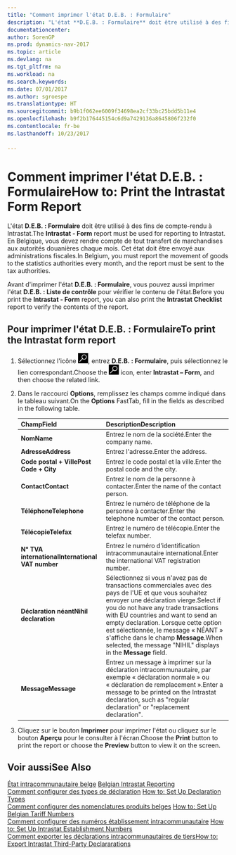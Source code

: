 ```yaml
---
title: "Comment imprimer l'état D.E.B. : Formulaire"
description: "L'état **D.E.B. : Formulaire** doit être utilisé à des fins de compte-rendu à Intrastat. En Belgique, vous devez rendre compte de tout transfert de marchandises aux autorités douanières chaque mois. Cet état doit être envoyé aux administrations fiscales."
documentationcenter: 
author: SorenGP
ms.prod: dynamics-nav-2017
ms.topic: article
ms.devlang: na
ms.tgt_pltfrm: na
ms.workload: na
ms.search.keywords: 
ms.date: 07/01/2017
ms.author: sgroespe
ms.translationtype: HT
ms.sourcegitcommit: b9b1f062ee6009f34698ea2cf33bc25bdd5b11e4
ms.openlocfilehash: b9f2b176445154c6d9a7429136a8645806f232f0
ms.contentlocale: fr-be
ms.lasthandoff: 10/23/2017

---
```

# <a name="how-to-print-the-intrastat-form-report"></a><span data-ttu-id="ed3dd-104">Comment imprimer l'état D.E.B. : Formulaire</span><span class="sxs-lookup"><span data-stu-id="ed3dd-104">How to: Print the Intrastat Form Report</span></span>
<span data-ttu-id="ed3dd-105">L'état **D.E.B. : Formulaire** doit être utilisé à des fins de compte-rendu à Intrastat.</span><span class="sxs-lookup"><span data-stu-id="ed3dd-105">The **Intrastat - Form** report must be used for reporting to Intrastat.</span></span> <span data-ttu-id="ed3dd-106">En Belgique, vous devez rendre compte de tout transfert de marchandises aux autorités douanières chaque mois. Cet état doit être envoyé aux administrations fiscales.</span><span class="sxs-lookup"><span data-stu-id="ed3dd-106">In Belgium, you must report the movement of goods to the statistics authorities every month, and the report must be sent to the tax authorities.</span></span>  

<span data-ttu-id="ed3dd-107">Avant d'imprimer l'état **D.E.B. : Formulaire**, vous pouvez aussi imprimer l'état **D.E.B. : Liste de contrôle** pour vérifier le contenu de l'état.</span><span class="sxs-lookup"><span data-stu-id="ed3dd-107">Before you print the **Intrastat - Form** report, you can also print the **Intrastat Checklist** report to verify the contents of the report.</span></span>  

## <a name="to-print-the-intrastat-form-report"></a><span data-ttu-id="ed3dd-108">Pour imprimer l'état D.E.B. : Formulaire</span><span class="sxs-lookup"><span data-stu-id="ed3dd-108">To print the Intrastat form report</span></span>  

1.  <span data-ttu-id="ed3dd-109">Sélectionnez l'icône ![Rechercher une page ou un état](../../media/ui-search/search_small.png "icône Rechercher une page ou un état"), entrez **D.E.B. : Formulaire**, puis sélectionnez le lien correspondant.</span><span class="sxs-lookup"><span data-stu-id="ed3dd-109">Choose the ![Search for Page or Report](../../media/ui-search/search_small.png "Search for Page or Report icon") icon, enter **Intrastat – Form**, and then choose the related link.</span></span>  
2.  <span data-ttu-id="ed3dd-110">Dans le raccourci **Options**, remplissez les champs comme indiqué dans le tableau suivant.</span><span class="sxs-lookup"><span data-stu-id="ed3dd-110">On the **Options** FastTab, fill in the fields as described in the following table.</span></span>  

    |<span data-ttu-id="ed3dd-111">Champ</span><span class="sxs-lookup"><span data-stu-id="ed3dd-111">Field</span></span>|<span data-ttu-id="ed3dd-112">Description</span><span class="sxs-lookup"><span data-stu-id="ed3dd-112">Description</span></span>|  
    |---------------------------------|---------------------------------------|  
    |<span data-ttu-id="ed3dd-113">**Nom**</span><span class="sxs-lookup"><span data-stu-id="ed3dd-113">**Name**</span></span>|<span data-ttu-id="ed3dd-114">Entrez le nom de la société.</span><span class="sxs-lookup"><span data-stu-id="ed3dd-114">Enter the company name.</span></span>|  
    |<span data-ttu-id="ed3dd-115">**Adresse**</span><span class="sxs-lookup"><span data-stu-id="ed3dd-115">**Address**</span></span>|<span data-ttu-id="ed3dd-116">Entrez l'adresse.</span><span class="sxs-lookup"><span data-stu-id="ed3dd-116">Enter the address.</span></span>|  
    |<span data-ttu-id="ed3dd-117">**Code postal + Ville**</span><span class="sxs-lookup"><span data-stu-id="ed3dd-117">**Post Code + City**</span></span>|<span data-ttu-id="ed3dd-118">Entrez le code postal et la ville.</span><span class="sxs-lookup"><span data-stu-id="ed3dd-118">Enter the postal code and the city.</span></span>|  
    |<span data-ttu-id="ed3dd-119">**Contact**</span><span class="sxs-lookup"><span data-stu-id="ed3dd-119">**Contact**</span></span>|<span data-ttu-id="ed3dd-120">Entrez le nom de la personne à contacter.</span><span class="sxs-lookup"><span data-stu-id="ed3dd-120">Enter the name of the contact person.</span></span>|  
    |<span data-ttu-id="ed3dd-121">**Téléphone**</span><span class="sxs-lookup"><span data-stu-id="ed3dd-121">**Telephone**</span></span>|<span data-ttu-id="ed3dd-122">Entrez le numéro de téléphone de la personne à contacter.</span><span class="sxs-lookup"><span data-stu-id="ed3dd-122">Enter the telephone number of the contact person.</span></span>|  
    |<span data-ttu-id="ed3dd-123">**Télécopie**</span><span class="sxs-lookup"><span data-stu-id="ed3dd-123">**Telefax**</span></span>|<span data-ttu-id="ed3dd-124">Entrez le numéro de télécopie.</span><span class="sxs-lookup"><span data-stu-id="ed3dd-124">Enter the telefax number.</span></span>|  
    |<span data-ttu-id="ed3dd-125">**N° TVA international**</span><span class="sxs-lookup"><span data-stu-id="ed3dd-125">**International VAT number**</span></span>|<span data-ttu-id="ed3dd-126">Entrez le numéro d'identification intracommunautaire international.</span><span class="sxs-lookup"><span data-stu-id="ed3dd-126">Enter the international VAT registration number.</span></span>|  
    |<span data-ttu-id="ed3dd-127">**Déclaration néant**</span><span class="sxs-lookup"><span data-stu-id="ed3dd-127">**Nihil declaration**</span></span>|<span data-ttu-id="ed3dd-128">Sélectionnez si vous n'avez pas de transactions commerciales avec des pays de l'UE et que vous souhaitez envoyer une déclaration vierge.</span><span class="sxs-lookup"><span data-stu-id="ed3dd-128">Select if you do not have any trade transactions with EU countries and want to send an empty declaration.</span></span> <span data-ttu-id="ed3dd-129">Lorsque cette option est sélectionnée, le message « NÉANT » s'affiche dans le champ **Message**.</span><span class="sxs-lookup"><span data-stu-id="ed3dd-129">When selected, the message "NIHIL" displays in the **Message** field.</span></span>|  
    |<span data-ttu-id="ed3dd-130">**Message**</span><span class="sxs-lookup"><span data-stu-id="ed3dd-130">**Message**</span></span>|<span data-ttu-id="ed3dd-131">Entrez un message à imprimer sur la déclaration intracommunautaire, par exemple « déclaration normale » ou « déclaration de remplacement ».</span><span class="sxs-lookup"><span data-stu-id="ed3dd-131">Enter a message to be printed on the Intrastat declaration, such as "regular declaration" or "replacement declaration".</span></span>|  

3.  <span data-ttu-id="ed3dd-132">Cliquez sur le bouton **Imprimer** pour imprimer l'état ou cliquez sur le bouton **Aperçu** pour le consulter à l'écran.</span><span class="sxs-lookup"><span data-stu-id="ed3dd-132">Choose the **Print** button to print the report or choose the **Preview** button to view it on the screen.</span></span>  
  
## <a name="see-also"></a><span data-ttu-id="ed3dd-133">Voir aussi</span><span class="sxs-lookup"><span data-stu-id="ed3dd-133">See Also</span></span>  
 <span data-ttu-id="ed3dd-134">[État intracommunautaire belge](belgian-intrastat-reporting.md) </span><span class="sxs-lookup"><span data-stu-id="ed3dd-134">[Belgian Intrastat Reporting](belgian-intrastat-reporting.md) </span></span>  
 <span data-ttu-id="ed3dd-135">[Comment configurer des types de déclaration](how-to-set-up-declaration-types.md) </span><span class="sxs-lookup"><span data-stu-id="ed3dd-135">[How to: Set Up Declaration Types](how-to-set-up-declaration-types.md) </span></span>  
 <span data-ttu-id="ed3dd-136">[Comment configurer des nomenclatures produits belges](how-to-set-up-belgian-tariff-numbers.md) </span><span class="sxs-lookup"><span data-stu-id="ed3dd-136">[How to: Set Up Belgian Tariff Numbers](how-to-set-up-belgian-tariff-numbers.md) </span></span>  
 <span data-ttu-id="ed3dd-137">[Comment configurer des numéros établissement intracommunautaire](how-to-set-up-intrastat-establishment-numbers.md) </span><span class="sxs-lookup"><span data-stu-id="ed3dd-137">[How to: Set Up Intrastat Establishment Numbers](how-to-set-up-intrastat-establishment-numbers.md) </span></span>  
 [<span data-ttu-id="ed3dd-138">Comment exporter les déclarations intracommunautaires de tiers</span><span class="sxs-lookup"><span data-stu-id="ed3dd-138">How to: Export Intrastat Third-Party Declararations</span></span>](how-to-export-intrastat-third-party-declararations.md)

